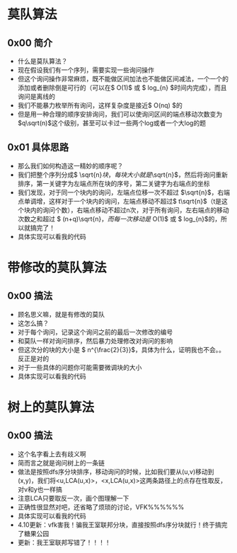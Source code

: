 # 莫队算法 #
## 0x00 简介 ##
- 什么是莫队算法？
- 现在假设我们有一个序列，需要实现一些询问操作
- 但这个询问操作非常麻烦，既不能做区间加法也不能做区间减法，一个一个的添加或者删除倒是可行的（可以在$ O\(1\)$ 或 $  log_{n} $时间内完成），而且询问是离线的
- 我们不能暴力枚举所有询问，这样复杂度是接近$ O\(nq\) $的
- 但是用一种合理的顺序安排询问，我们可以使询问区间的端点移动次数变为$q\sqrt(n)$这个级别，甚至可以卡过一些两个log或者一个大log的题

## 0x01 具体思路 ##
- 那么我们如何构造这一精妙的顺序呢？
- 我们把整个序列分成$ \sqrt{n}$块，每块大小就是$\sqrt{n}$，然后将询问重新排序，第一关键字为左端点所在块的序号，第二关键字为右端点的坐标
- 我们发现，对于同一个块内的询问，左端点位移一次不超过 $\sqrt{n}$，右端点单调增，这样对于一个块内的询问，左端点移动不超过$ t\sqrt{n}$（t是这个块内的询问个数），右端点移动不超过n次，对于所有询问，左右端点的移动次数之和超过 $ (n+q)\sqrt{n}$，而每一次移动是$ O\(1\)$ 或 $ log_{n}$的，所以就搞完了！
- 具体实现可以看我的代码

# 带修改的莫队算法 #
## 0x00 搞法 ##
- 顾名思义嘛，就是有修改的莫队
- 这怎么搞？
- 对于每个询问，记录这个询问之前的最后一次修改的编号
- 和莫队一样对询问排序，然后暴力处理修改对询问的影响
- 但这次分的块的大小是 $ n^{\frac{2}{3}}$，具体为什么，证明我也不会。。反正是对的
- 对于一些具体的问题你可能需要微调块的大小
- 具体实现可以看我的代码

# 树上的莫队算法 #
## 0x00 搞法 ##
- 这个名字看上去有歧义啊
- 简而言之就是询问树上的一条链
- 做法是按照dfs序分块排序，移动询问的时候，比如我们要从(u,v)移动到(x,y)，我们将<u,LCA(u,x)>，<x,LCA(u,x)>这两条路径上的点存在性取反，对v和y也一样搞
- 注意LCA只要取反一次，画个图理解一下
- 正确性很显然对吧，还省略了烦琐的讨论，VFK%%%%%%
- 具体实现可以看我的代码
- 4.10更新：vfk害我！骗我王室联邦分块，直接按照dfs序分块就行！终于搞完了糖果公园
- 更新：我王室联邦写错了！！！！



